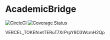 # AcademicBridge

[![CircleCI](https://dl.circleci.com/status-badge/img/gh/Rutarenzi/AcademicBridge/tree/main.svg?style=svg)](https://dl.circleci.com/status-badge/redirect/gh/Rutarenzi/AcademicBridge/tree/main)
[![Coverage Status](https://coveralls.io/repos/github/Rutarenzi/AcademicBridge/badge.svg)](https://coveralls.io/github/Rutarenzi/AcademicBridge)

VERCEL_TOKEN:etTERuT7XrPrpY8D3WcmH2Qp

